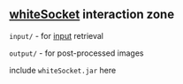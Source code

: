 ## [whiteSocket](https://github.com/blooprint/whiteSocket) interaction zone

`input/` - for [input](http://github.com/blooprint/input) retrieval

`output/` - for post-processed images

include `whiteSocket.jar` here
